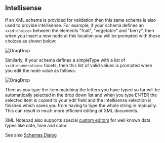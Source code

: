 
## Intellisense

If an XML schema is provided for validation then this same schema is also used to provide intellisense. For example, if your schema defines an `<xsd:choice>` between the elements "fruit", "vegetable" and "berry", then when you insert a new node at this location you will be prompted with those choices as shown below:

![DragDrop](../assets/images/intellisense.jpg)

Similarly, if your schema defines a simpleType with a list of `<xsd:enumeration>` facets, then this list of valid values is prompted when you edit the node value as follows:

![DragDrop](../assets/images/intellisense2.jpg)

Then as you type the item matching the letters you have typed so far will be automatically selected in the drop down list and when you type ENTER the selected item is copied to your edit field and the intellisense selection is finished which saves you from having to type the whole string in manually. This can result in much more efficient editing of XML documents.

XML Notepad also supports special [custom editors](customeditors.md) for well known data types like date, time and color.

See also [Schemas Dialog](schemas.md)